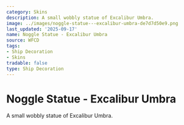```yaml
---
category: Skins
description: A small wobbly statue of Excalibur Umbra.
image: ../images/noggle-statue---excalibur-umbra-de7d7d50e9.png
last_updated: '2025-09-17'
name: Noggle Statue - Excalibur Umbra
source: WFCD
tags:
- Ship Decoration
- Skins
tradable: false
type: Ship Decoration
---
```


# Noggle Statue - Excalibur Umbra

A small wobbly statue of Excalibur Umbra.

